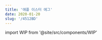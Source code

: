 ```yaml
---
title: '애플 이스터 에그'
date: 2020-01-20
slug: '/4512BD'
---
```


import WIP from '@site/src/components/WIP'

<WIP />
